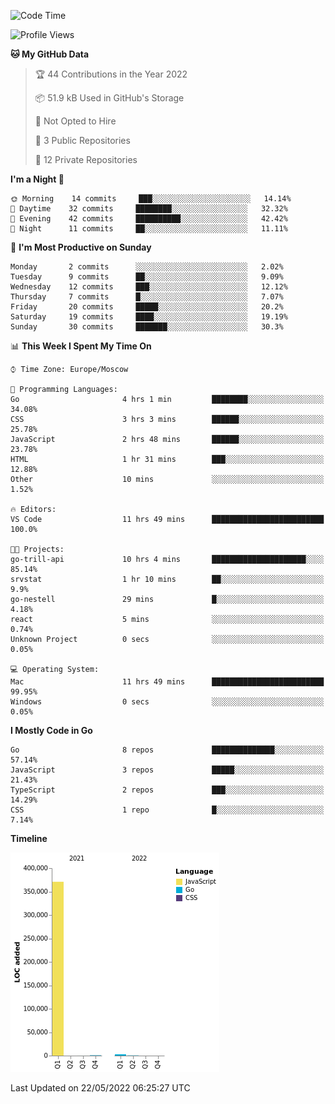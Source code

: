 <!--START_SECTION:waka-->
![Code Time](http://img.shields.io/badge/Code%20Time-313%20hrs%2055%20mins-blue)

![Profile Views](http://img.shields.io/badge/Profile%20Views-0-blue)

**🐱 My GitHub Data** 

> 🏆 44 Contributions in the Year 2022
 > 
> 📦 51.9 kB Used in GitHub's Storage 
 > 
> 🚫 Not Opted to Hire
 > 
> 📜 3 Public Repositories 
 > 
> 🔑 12 Private Repositories  
 > 
**I'm a Night 🦉** 

```text
🌞 Morning    14 commits     ███░░░░░░░░░░░░░░░░░░░░░░   14.14% 
🌆 Daytime    32 commits     ████████░░░░░░░░░░░░░░░░░   32.32% 
🌃 Evening    42 commits     ██████████░░░░░░░░░░░░░░░   42.42% 
🌙 Night      11 commits     ██░░░░░░░░░░░░░░░░░░░░░░░   11.11%

```
📅 **I'm Most Productive on Sunday** 

```text
Monday       2 commits      ░░░░░░░░░░░░░░░░░░░░░░░░░   2.02% 
Tuesday      9 commits      ██░░░░░░░░░░░░░░░░░░░░░░░   9.09% 
Wednesday    12 commits     ███░░░░░░░░░░░░░░░░░░░░░░   12.12% 
Thursday     7 commits      █░░░░░░░░░░░░░░░░░░░░░░░░   7.07% 
Friday       20 commits     █████░░░░░░░░░░░░░░░░░░░░   20.2% 
Saturday     19 commits     ████░░░░░░░░░░░░░░░░░░░░░   19.19% 
Sunday       30 commits     ███████░░░░░░░░░░░░░░░░░░   30.3%

```


📊 **This Week I Spent My Time On** 

```text
⌚︎ Time Zone: Europe/Moscow

💬 Programming Languages: 
Go                       4 hrs 1 min         ████████░░░░░░░░░░░░░░░░░   34.08% 
CSS                      3 hrs 3 mins        ██████░░░░░░░░░░░░░░░░░░░   25.78% 
JavaScript               2 hrs 48 mins       ██████░░░░░░░░░░░░░░░░░░░   23.78% 
HTML                     1 hr 31 mins        ███░░░░░░░░░░░░░░░░░░░░░░   12.88% 
Other                    10 mins             ░░░░░░░░░░░░░░░░░░░░░░░░░   1.52%

🔥 Editors: 
VS Code                  11 hrs 49 mins      █████████████████████████   100.0%

🐱‍💻 Projects: 
go-trill-api             10 hrs 4 mins       █████████████████████░░░░   85.14% 
srvstat                  1 hr 10 mins        ██░░░░░░░░░░░░░░░░░░░░░░░   9.9% 
go-nestell               29 mins             █░░░░░░░░░░░░░░░░░░░░░░░░   4.18% 
react                    5 mins              ░░░░░░░░░░░░░░░░░░░░░░░░░   0.74% 
Unknown Project          0 secs              ░░░░░░░░░░░░░░░░░░░░░░░░░   0.05%

💻 Operating System: 
Mac                      11 hrs 49 mins      █████████████████████████   99.95% 
Windows                  0 secs              ░░░░░░░░░░░░░░░░░░░░░░░░░   0.05%

```

**I Mostly Code in Go** 

```text
Go                       8 repos             ██████████████░░░░░░░░░░░   57.14% 
JavaScript               3 repos             █████░░░░░░░░░░░░░░░░░░░░   21.43% 
TypeScript               2 repos             ███░░░░░░░░░░░░░░░░░░░░░░   14.29% 
CSS                      1 repo              █░░░░░░░░░░░░░░░░░░░░░░░░   7.14%

```


**Timeline**

![Chart not found](https://raw.githubusercontent.com/jeezft/jeezft/main/charts/bar_graph.png) 


 Last Updated on 22/05/2022 06:25:27 UTC
<!--END_SECTION:waka-->
